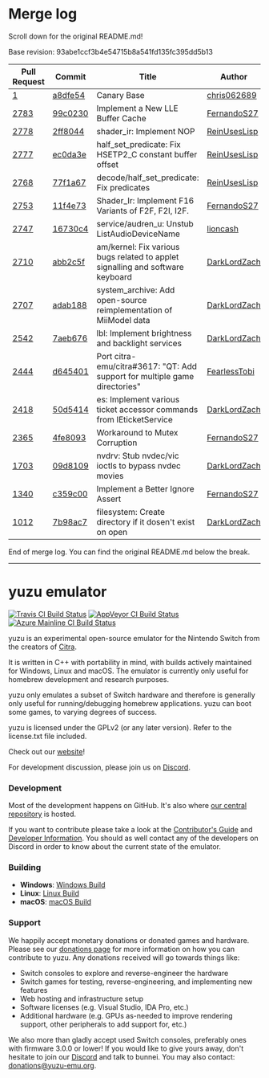 # Merge log

Scroll down for the original README.md!

Base revision: 93abe1ccf3b4e54715b8a541fd135fc395dd5b13

|Pull Request|Commit|Title|Author|Merged?|
|----|----|----|----|----|
|[1](https://github.com/yuzu-emu/yuzu-canary/pull/1)|[a8dfe54](https://github.com/yuzu-emu/yuzu-canary/pull/1/files/)|Canary Base|[chris062689](https://github.com/chris062689)|Yes|
|[2783](https://github.com/yuzu-emu/yuzu/pull/2783)|[99c0230](https://github.com/yuzu-emu/yuzu/pull/2783/files/)|Implement a New LLE Buffer Cache|[FernandoS27](https://github.com/FernandoS27)|Yes|
|[2778](https://github.com/yuzu-emu/yuzu/pull/2778)|[2ff8044](https://github.com/yuzu-emu/yuzu/pull/2778/files/)|shader_ir: Implement NOP|[ReinUsesLisp](https://github.com/ReinUsesLisp)|Yes|
|[2777](https://github.com/yuzu-emu/yuzu/pull/2777)|[ec0da3e](https://github.com/yuzu-emu/yuzu/pull/2777/files/)|half_set_predicate: Fix HSETP2_C constant buffer offset|[ReinUsesLisp](https://github.com/ReinUsesLisp)|Yes|
|[2768](https://github.com/yuzu-emu/yuzu/pull/2768)|[77f1a67](https://github.com/yuzu-emu/yuzu/pull/2768/files/)|decode/half_set_predicate: Fix predicates|[ReinUsesLisp](https://github.com/ReinUsesLisp)|Yes|
|[2753](https://github.com/yuzu-emu/yuzu/pull/2753)|[11f4e73](https://github.com/yuzu-emu/yuzu/pull/2753/files/)|Shader_Ir: Implement F16 Variants of F2F, F2I, I2F.|[FernandoS27](https://github.com/FernandoS27)|Yes|
|[2747](https://github.com/yuzu-emu/yuzu/pull/2747)|[16730c4](https://github.com/yuzu-emu/yuzu/pull/2747/files/)|service/audren_u: Unstub ListAudioDeviceName|[lioncash](https://github.com/lioncash)|Yes|
|[2710](https://github.com/yuzu-emu/yuzu/pull/2710)|[abb2c5f](https://github.com/yuzu-emu/yuzu/pull/2710/files/)|am/kernel: Fix various bugs related to applet signalling and software keyboard|[DarkLordZach](https://github.com/DarkLordZach)|Yes|
|[2707](https://github.com/yuzu-emu/yuzu/pull/2707)|[adab188](https://github.com/yuzu-emu/yuzu/pull/2707/files/)|system_archive: Add open-source reimplementation of MiiModel data|[DarkLordZach](https://github.com/DarkLordZach)|Yes|
|[2542](https://github.com/yuzu-emu/yuzu/pull/2542)|[7aeb676](https://github.com/yuzu-emu/yuzu/pull/2542/files/)|lbl: Implement brightness and backlight services|[DarkLordZach](https://github.com/DarkLordZach)|Yes|
|[2444](https://github.com/yuzu-emu/yuzu/pull/2444)|[d645401](https://github.com/yuzu-emu/yuzu/pull/2444/files/)|Port citra-emu/citra#3617: "QT: Add support for multiple game directories"|[FearlessTobi](https://github.com/FearlessTobi)|Yes|
|[2418](https://github.com/yuzu-emu/yuzu/pull/2418)|[50d5414](https://github.com/yuzu-emu/yuzu/pull/2418/files/)|es: Implement various ticket accessor commands from IEticketService|[DarkLordZach](https://github.com/DarkLordZach)|Yes|
|[2365](https://github.com/yuzu-emu/yuzu/pull/2365)|[4fe8093](https://github.com/yuzu-emu/yuzu/pull/2365/files/)|Workaround to Mutex Corruption|[FernandoS27](https://github.com/FernandoS27)|Yes|
|[1703](https://github.com/yuzu-emu/yuzu/pull/1703)|[09d8109](https://github.com/yuzu-emu/yuzu/pull/1703/files/)|nvdrv: Stub nvdec/vic ioctls to bypass nvdec movies|[DarkLordZach](https://github.com/DarkLordZach)|Yes|
|[1340](https://github.com/yuzu-emu/yuzu/pull/1340)|[c359c00](https://github.com/yuzu-emu/yuzu/pull/1340/files/)|Implement a Better Ignore Assert|[FernandoS27](https://github.com/FernandoS27)|Yes|
|[1012](https://github.com/yuzu-emu/yuzu/pull/1012)|[7b98ac7](https://github.com/yuzu-emu/yuzu/pull/1012/files/)|filesystem: Create directory if it dosen't exist on open|[DarkLordZach](https://github.com/DarkLordZach)|Yes|


End of merge log. You can find the original README.md below the break.

------

yuzu emulator
=============
[![Travis CI Build Status](https://travis-ci.org/yuzu-emu/yuzu.svg?branch=master)](https://travis-ci.org/yuzu-emu/yuzu)
[![AppVeyor CI Build Status](https://ci.appveyor.com/api/projects/status/77k97svb2usreu68?svg=true)](https://ci.appveyor.com/project/bunnei/yuzu)
[![Azure Mainline CI Build Status](https://dev.azure.com/yuzu-emu/yuzu/_apis/build/status/yuzu%20mainline?branchName=master)](https://dev.azure.com/yuzu-emu/yuzu/)

yuzu is an experimental open-source emulator for the Nintendo Switch from the creators of [Citra](https://citra-emu.org/).

It is written in C++ with portability in mind, with builds actively maintained for Windows, Linux and macOS. The emulator is currently only useful for homebrew development and research purposes.

yuzu only emulates a subset of Switch hardware and therefore is generally only useful for running/debugging homebrew applications. yuzu can boot some games, to varying degrees of success.

yuzu is licensed under the GPLv2 (or any later version). Refer to the license.txt file included.

Check out our [website](https://yuzu-emu.org/)!

For development discussion, please join us on [Discord](https://discord.gg/XQV6dn9).

### Development

Most of the development happens on GitHub. It's also where [our central repository](https://github.com/yuzu-emu/yuzu) is hosted.

If you want to contribute please take a look at the [Contributor's Guide](CONTRIBUTING.md) and [Developer Information](https://github.com/yuzu-emu/yuzu/wiki/Developer-Information). You should as well contact any of the developers on Discord in order to know about the current state of the emulator.

### Building

* __Windows__: [Windows Build](https://github.com/yuzu-emu/yuzu/wiki/Building-For-Windows)
* __Linux__: [Linux Build](https://github.com/yuzu-emu/yuzu/wiki/Building-For-Linux)
* __macOS__: [macOS Build](https://github.com/yuzu-emu/yuzu/wiki/Building-for-macOS)


### Support
We happily accept monetary donations or donated games and hardware. Please see our [donations page](https://yuzu-emu.org/donate/) for more information on how you can contribute to yuzu. Any donations received will go towards things like:
* Switch consoles to explore and reverse-engineer the hardware
* Switch games for testing, reverse-engineering, and implementing new features
* Web hosting and infrastructure setup
* Software licenses (e.g. Visual Studio, IDA Pro, etc.)
* Additional hardware (e.g. GPUs as-needed to improve rendering support, other peripherals to add support for, etc.)

We also more than gladly accept used Switch consoles, preferably ones with firmware 3.0.0 or lower! If you would like to give yours away, don't hesitate to join our [Discord](https://discord.gg/VXqngT3) and talk to bunnei. You may also contact: donations@yuzu-emu.org.
